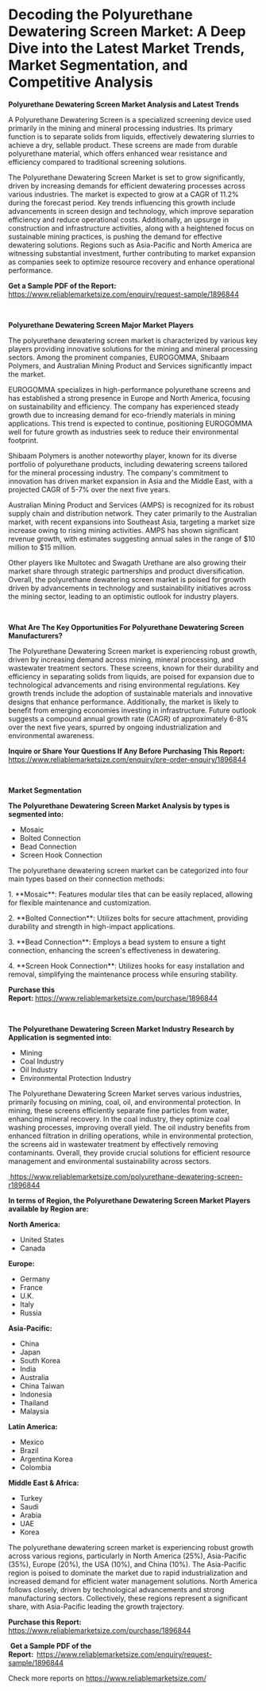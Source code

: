 <p><h1>Decoding the Polyurethane Dewatering Screen Market: A Deep Dive into the Latest Market Trends, Market Segmentation, and Competitive Analysis</h1></p><p><strong>Polyurethane Dewatering Screen Market Analysis and Latest Trends</strong></p>
<p><p>A Polyurethane Dewatering Screen is a specialized screening device used primarily in the mining and mineral processing industries. Its primary function is to separate solids from liquids, effectively dewatering slurries to achieve a dry, sellable product. These screens are made from durable polyurethane material, which offers enhanced wear resistance and efficiency compared to traditional screening solutions.</p><p>The Polyurethane Dewatering Screen Market is set to grow significantly, driven by increasing demands for efficient dewatering processes across various industries. The market is expected to grow at a CAGR of 11.2% during the forecast period. Key trends influencing this growth include advancements in screen design and technology, which improve separation efficiency and reduce operational costs. Additionally, an upsurge in construction and infrastructure activities, along with a heightened focus on sustainable mining practices, is pushing the demand for effective dewatering solutions. Regions such as Asia-Pacific and North America are witnessing substantial investment, further contributing to market expansion as companies seek to optimize resource recovery and enhance operational performance.</p></p>
<p><strong>Get a Sample PDF of the Report:&nbsp;</strong> <a href="https://www.reliablemarketsize.com/enquiry/request-sample/1896844?utm_campaign=3016&utm_medium=2&utm_source=Github&utm_content=ia&utm_term=11042025&utm_id=polyurethane-dewatering-screen">https://www.reliablemarketsize.com/enquiry/request-sample/1896844</a></p>
<p>&nbsp;</p>
<p><strong>Polyurethane Dewatering Screen Major Market Players</strong></p>
<p><p>The polyurethane dewatering screen market is characterized by various key players providing innovative solutions for the mining and mineral processing sectors. Among the prominent companies, EUROGOMMA, Shibaam Polymers, and Australian Mining Product and Services significantly impact the market.</p><p>EUROGOMMA specializes in high-performance polyurethane screens and has established a strong presence in Europe and North America, focusing on sustainability and efficiency. The company has experienced steady growth due to increasing demand for eco-friendly materials in mining applications. This trend is expected to continue, positioning EUROGOMMA well for future growth as industries seek to reduce their environmental footprint.</p><p>Shibaam Polymers is another noteworthy player, known for its diverse portfolio of polyurethane products, including dewatering screens tailored for the mineral processing industry. The company's commitment to innovation has driven market expansion in Asia and the Middle East, with a projected CAGR of 5-7% over the next five years.</p><p>Australian Mining Product and Services (AMPS) is recognized for its robust supply chain and distribution network. They cater primarily to the Australian market, with recent expansions into Southeast Asia, targeting a market size increase owing to rising mining activities. AMPS has shown significant revenue growth, with estimates suggesting annual sales in the range of $10 million to $15 million.</p><p>Other players like Multotec and Swagath Urethane are also growing their market share through strategic partnerships and product diversification. Overall, the polyurethane dewatering screen market is poised for growth driven by advancements in technology and sustainability initiatives across the mining sector, leading to an optimistic outlook for industry players.</p></p>
<p>&nbsp;</p>
<p><strong>What Are The Key Opportunities For Polyurethane Dewatering Screen Manufacturers?</strong></p>
<p><p>The Polyurethane Dewatering Screen market is experiencing robust growth, driven by increasing demand across mining, mineral processing, and wastewater treatment sectors. These screens, known for their durability and efficiency in separating solids from liquids, are poised for expansion due to technological advancements and rising environmental regulations. Key growth trends include the adoption of sustainable materials and innovative designs that enhance performance. Additionally, the market is likely to benefit from emerging economies investing in infrastructure. Future outlook suggests a compound annual growth rate (CAGR) of approximately 6-8% over the next five years, spurred by ongoing industrialization and environmental awareness.</p></p>
<p><strong>Inquire or Share Your Questions If Any Before Purchasing This Report:</strong> <a href="https://www.reliablemarketsize.com/enquiry/pre-order-enquiry/1896844?utm_campaign=3016&utm_medium=2&utm_source=Github&utm_content=ia&utm_term=11042025&utm_id=polyurethane-dewatering-screen">https://www.reliablemarketsize.com/enquiry/pre-order-enquiry/1896844</a></p>
<p>&nbsp;</p>
<p><strong>Market Segmentation</strong></p>
<p><strong>The Polyurethane Dewatering Screen Market Analysis by types is segmented into:</strong></p>
<p><ul><li>Mosaic</li><li>Bolted Connection</li><li>Bead Connection</li><li>Screen Hook Connection</li></ul></p>
<p><p>The polyurethane dewatering screen market can be categorized into four main types based on their connection methods: </p><p>1. **Mosaic**: Features modular tiles that can be easily replaced, allowing for flexible maintenance and customization.</p><p>2. **Bolted Connection**: Utilizes bolts for secure attachment, providing durability and strength in high-impact applications.</p><p>3. **Bead Connection**: Employs a bead system to ensure a tight connection, enhancing the screen's effectiveness in dewatering.</p><p>4. **Screen Hook Connection**: Utilizes hooks for easy installation and removal, simplifying the maintenance process while ensuring stability.</p></p>
<p><strong>Purchase this Report:&nbsp;</strong><a href="https://www.reliablemarketsize.com/purchase/1896844?utm_campaign=3016&utm_medium=2&utm_source=Github&utm_content=ia&utm_term=11042025&utm_id=polyurethane-dewatering-screen">https://www.reliablemarketsize.com/purchase/1896844</a></p>
<p>&nbsp;</p>
<p><strong>The Polyurethane Dewatering Screen Market Industry Research by Application is segmented into:</strong></p>
<p><ul><li>Mining</li><li>Coal Industry</li><li>Oil Industry</li><li>Environmental Protection Industry</li></ul></p>
<p><p>The Polyurethane Dewatering Screen Market serves various industries, primarily focusing on mining, coal, oil, and environmental protection. In mining, these screens efficiently separate fine particles from water, enhancing mineral recovery. In the coal industry, they optimize coal washing processes, improving overall yield. The oil industry benefits from enhanced filtration in drilling operations, while in environmental protection, the screens aid in wastewater treatment by effectively removing contaminants. Overall, they provide crucial solutions for efficient resource management and environmental sustainability across sectors.</p></p>
<p><a href="https://www.reliablemarketsize.com/polyurethane-dewatering-screen-r1896844?utm_campaign=3016&utm_medium=2&utm_source=Github&utm_content=ia&utm_term=11042025&utm_id=polyurethane-dewatering-screen">&nbsp;https://www.reliablemarketsize.com/polyurethane-dewatering-screen-r1896844</a></p>
<p><strong>In terms of Region, the Polyurethane Dewatering Screen Market Players available by Region are:</strong></p>
<p>
    <p> <strong> North America: </strong>
        <ul>
            <li>United States</li>
            <li>Canada</li>
        </ul>
        </p> 
    <p> <strong> Europe: </strong>
        <ul>
            <li>Germany</li>
            <li>France</li>
            <li>U.K.</li>
            <li>Italy</li>
            <li>Russia</li>
        </ul>
        </p> 
    <p> <strong> Asia-Pacific: </strong>
        <ul>
            <li>China</li>
            <li>Japan</li>
            <li>South Korea</li>
            <li>India</li>
            <li>Australia</li>
            <li>China Taiwan</li>
            <li>Indonesia</li>
            <li>Thailand</li>
            <li>Malaysia</li>
        </ul>
        </p> 
    <p> <strong> Latin America: </strong>
        <ul>
            <li>Mexico</li>
            <li>Brazil</li>
            <li>Argentina Korea</li>
            <li>Colombia</li>
        </ul>
        </p> 
    <p> <strong> Middle East & Africa: </strong>
        <ul>
            <li>Turkey</li>
            <li>Saudi</li>
            <li>Arabia</li>
            <li>UAE</li>
            <li>Korea</li>
        </ul>
    </p>
    </p>
<p><p>The polyurethane dewatering screen market is experiencing robust growth across various regions, particularly in North America (25%), Asia-Pacific (35%), Europe (20%), the USA (10%), and China (10%). The Asia-Pacific region is poised to dominate the market due to rapid industrialization and increased demand for efficient water management solutions. North America follows closely, driven by technological advancements and strong manufacturing sectors. Collectively, these regions represent a significant share, with Asia-Pacific leading the growth trajectory.</p></p>
<p><strong>Purchase this Report: </strong><a href="https://www.reliablemarketsize.com/purchase/1896844?utm_campaign=3016&utm_medium=2&utm_source=Github&utm_content=ia&utm_term=11042025&utm_id=polyurethane-dewatering-screen">https://www.reliablemarketsize.com/purchase/1896844</a></p>
<p>&nbsp;<strong>Get a Sample PDF of the Report:&nbsp;&nbsp;</strong><a href="https://www.reliablemarketsize.com/enquiry/request-sample/1896844?utm_campaign=3016&utm_medium=2&utm_source=Github&utm_content=ia&utm_term=11042025&utm_id=polyurethane-dewatering-screen">https://www.reliablemarketsize.com/enquiry/request-sample/1896844</a></p>
<p><strong></strong></p>
<p>Check more reports on <a href="https://www.reliablemarketsize.com/?utm_campaign=3016&utm_medium=2&utm_source=Github&utm_content=ia&utm_term=11042025&utm_id=polyurethane-dewatering-screen">https://www.reliablemarketsize.com/</a></p>